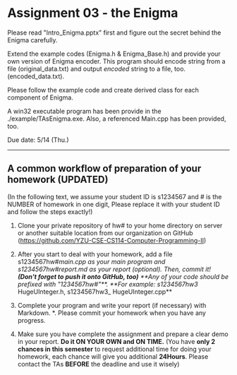 Assignment 03 - the Enigma
===================

Please read "Intro_Enigma.pptx" first and figure out the secret behind the Enigma carefully.

Extend the example codes (Enigma.h & Enigma_Base.h) and provide your own version of Enigma encoder. This program should encode string from a file (original_data.txt) and output *encoded* string to a file, too. (encoded_data.txt).

Please follow the example code and create derived class for each component of Enigma.

A win32 executable program has been provide in the ./example/TAsEnigma.exe. Also, a referenced Main.cpp has been provided, too.

Due date:  5/14 (Thu.)

----------
A common workflow of preparation of your homework (UPDATED)
-------------
(In the following text, we assume your student ID is s1234567 and # is the NUMBER of homework in one digit, Please replace it with your student ID and follow the steps exactly!)


1. Clone your private repository of hw# to your home directory on server or another suitable location from our organization on GitHub (https://github.com/YZU-CSE-CS114-Computer-Programming-II)


2. After you start to deal with your homework, add a file s1234567hw#_main.cpp as your main program and s1234567hw#_report.md as your report (optional). Then, commit it! **(Don't forget to push it onto GitHub, too)** 
**Any of your code should be prefixed with "1234567hw#_"**.
**For example: s1234567hw3_ HugeUInteger.h, s1234567hw3_ HugeUInteger.cpp**


3. Complete your program and write your report (if necessary) with Markdown.
*. Please commit your homework when you have any progress.


4. Make sure you have complete the assignment and prepare a clear demo in your report. **Do it ON YOUR OWN and ON TIME.** (You have **only 2 chances in this semester** to request additional time for doing your homework, each chance will give you additional **24Hours**. Please contact the TAs **BEFORE** the deadline and use it wisely)

